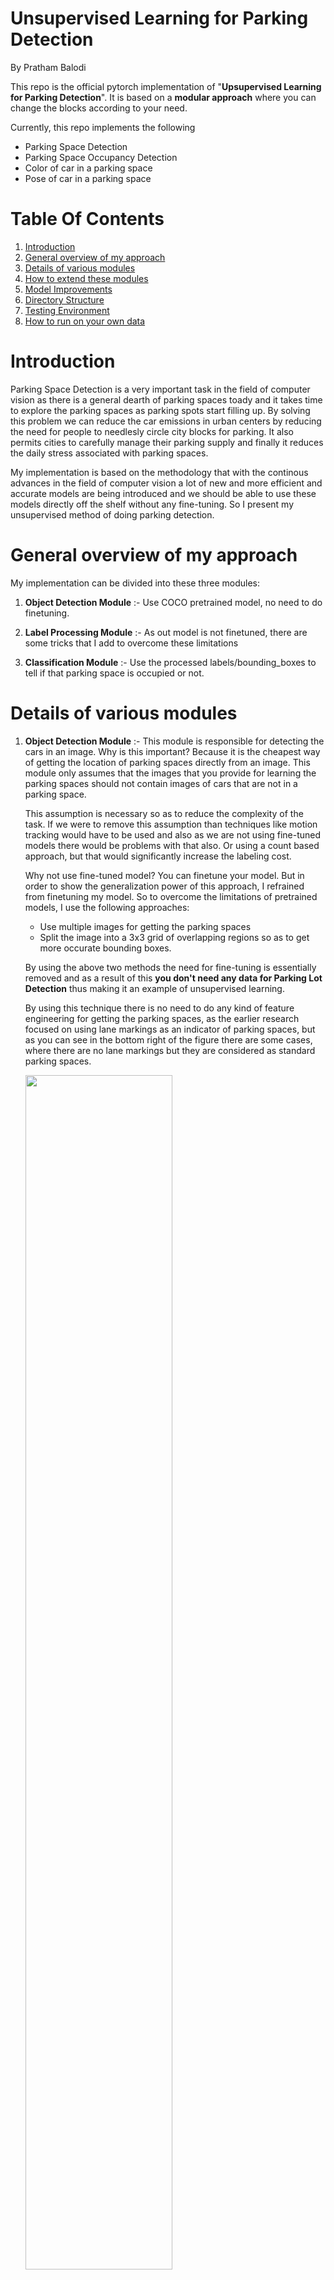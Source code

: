 # Unsupervised Learning for Parking Detection
By Pratham Balodi 

This repo is the official pytorch implementation of "**Upsupervised Learning for Parking Detection**". It is based on a **modular approach** where you can change the blocks according to your need.

Currently, this repo implements the following
* Parking Space Detection
* Parking Space Occupancy Detection
* Color of car in a parking space
* Pose of car in a parking space

# Table Of Contents
1. [Introduction](#introduction)
2. [General overview of my approach](#general-overview-of-my-approach)
3. [Details of various modules](#details-of-various-modules)
4. [How to extend these modules](#how-to-extend-these-modules)
5. [Model Improvements](#model-improvements)
5. [Directory Structure](#directory-structure)
6. [Testing Environment](#testing-environment)
7. [How to run on your own data](#how-to-run-on-your-own-data)

# Introduction
Parking Space Detection is a very important task in the field of computer vision as there is a general dearth of parking spaces toady and it takes time to explore the parking spaces as parking spots start filling up. By solving this problem we can reduce the car emissions in urban centers by reducing the need for people to needlesly circle city blocks for parking. It also permits cities to carefully manage their parking supply and finally it reduces the daily stress associated with parking spaces.

My implementation is based on the methodology that with the continous advances in the field of computer vision a lot of new and more efficient and accurate models are being introduced and we should be able to use these models directly off the shelf without any fine-tuning. So I present my unsupervised method of doing parking detection.

# General overview of my approach

My implementation can be divided into these three modules:
1. **Object Detection Module** :- Use COCO pretrained model, no need to do finetuning.

2. **Label Processing Module** :- As out model is not finetuned, there are some tricks that I add to overcome these limitations

3. **Classification Module** :- Use the processed labels/bounding_boxes to tell if that parking space is occupied or not.

# Details of various modules
1. **Object Detection Module** :- This module is responsible for detecting the cars in an image. Why is this important? Because it is the cheapest way of getting the location of parking spaces directly from an image. This module only assumes that the images that you provide for learning the parking spaces should not contain images of cars that are not in a parking space.

    This assumption is necessary so as to reduce the complexity of the task. If we were to remove this assumption than techniques like motion tracking would have to be used and also as we are not using fine-tuned models there would be problems with that also. Or using a count based approach, but that would significantly increase the labeling cost.

    Why not use fine-tuned model? You can finetune your model. But in order to show the generalization power of this approach, I refrained from finetuning my model. So to overcome the limitations of pretrained models, I use the following approaches:
    * Use multiple images for getting the parking spaces
    * Split the image into a 3x3 grid of overlapping regions so as to get more occurate bounding boxes. 
    
    By using the above two methods the need for fine-tuning is essentially removed and as a result of this **you don't need any data for Parking Lot Detection** thus making it an example of unsupervised learning.

    By using this technique there is no need to do any kind of feature engineering for getting the parking spaces, as the earlier research focused on using lane markings as an indicator of parking spaces, but as you can see in the bottom right of the figure there are some cases, where there are no lane markings but they are considered as standard parking spaces.

    <img src='docs/Extra/fe_drawback_edit.jpg' width=70%>

2. **Label Processing Module** :- I use *label* to refer to the bounding boxes produced by the object detection model. Now to process the labels/bounding boxes we require this module. This module mainly solves the following:
    * Combine bounding boxes from multiple images
    * Combine bounding boxes from the multiple splits of an image with the original image
    * Technique to remove the redundant and overlapping boudning boxes from the images

3. **Classification Module** :- This a combination of 3 models. All the models have been trained on custom datasets, which you can find in the `data` folder.

    First module is responsible for the classification of patches (that we get after the Label Processing Module) as occupied or not. This is a Resnet50 with a custom head.

    Second module is responsible for getting the color of the car in that patch. The colors include, White-0, Silver-1, Black-2, Grey-3, Blue-4, Red-5, Brown-6, Green-7, Others-8. This is a Resnet50 with a custom head.

    Third module is responsible for getting the pose of the car in the patch. There are three poses possible,front facing (0), back facing (1) or side ways (2).

# How to extend these modules
1. **Object Detection Module** :- This repo used [M2Det](https://arxiv.org/abs/1811.04533) as a object detection model. If you want to use some other model for object detection all you need to do is clone the source code of the model and run the inference script provided in the README of the repo.

    1. Refer to the [Directory Structure](#directory-structure) for details on how to setup up your directory.
    2. Clone the source code of your object detction model in `src/`
    3. Refer to the model instructions on how to do inference for your images. The final output should be a dictionary such that `locs[img_path] = [list of bounding boxes for that image]` and the bounding boxes should be `(x_min, y_min, x_max, y_max)` i.e. topleft corner and bottom right corner. And the dictionary should be stored as binary pickled object as
        ```python
        f = open('save_name.txt', 'wb')
        pickle.dump(locs)
        f.close()
        ```
        Refer to `training/m2det/detect_parking_spaces.py` on how I modified the script for the above cases.

2. **Label Processing Module** :- No changes need to be made here.

3. **Classification Module** :-
    To use another model you just need to define a function that returns your model. The code for my `get_color_model()` is as follows
    ```python
    def get_color_model():
        # By default the model is loaded on CPU
        model = resnet50()
        model.load_state_dict(torch.load('training/color_classifier.pth'))
        model.eval()
        return model
    ```

# Model Improvements
1. [EfficientNet](https://ai.googleblog.com/2019/05/efficientnet-improving-accuracy-and.html):- It can be considered as the next revolutionary model after ResNet. It shows promising results. It is officially implemented in Tensorflow, but work is going on to reproduce the training results on Imagenet in PyTorch. This model with one-eight of parameters as Resnet-152 has better top-1 accuracy.

2. Apart from Classification models, an object detection model with EfficientNet can also be made. 

3. I have previously tested with YOLO and RefineNet models for my Object Detection Module also, and the results are similar. It is possibly due to the powerful Label Processing Module.

    ***Note**: The only reason I used M2Det model here, was because it was a new paper at that time and I was very impressed by the technique that they discussed in the paper.*


# Directory Structure
1. `data` folder:
    
    * `color` and `Color`. These folders contain the custom dataset that I used to train my model for color detection.  I first trained on `color` and then fine-tuned on `Color`.

    * `Pose` contains the custom dataset that I used for detecting the pose of a car in an image.

    * `images` contains `out.mp4` and `test.jpg`. `out.mp4` is used to get the locations of parking spaces in an image and `test.jpg` is used to test our model for that parking space location.

    * `annotations` contains `annotations.json` which contains the label file for `test.jpg`

    * The temporary datasets are also created in this directory. (Details for it are available further)

2. `docs` folder:

    * `README.md`
    * `presentation.pdf` or `presentation.odf`
    * `Extras`: These are the images that I included in the presentation and README.

3. `training` folder:

    * `m2det` This if a github clone of the official [repo](https://github.com/qijiezhao/M2Det), except the code has been converted from PyTorch0.4 to PyTorch 1.1 and all the redundant code has been removed. A custom inference script, `detect_parking_spaces.py` has also been created to meet my specific needs.

    * The weights for the Pose detection, Color Detection and Occupancy Detection models are stored here as `*_classifier.pth`

    * Scripts for creating the models are also placed here as `*_classifier.py`

    * `inference.py` The inference script I used to get the final predictions from the models

    * `notebooks` folder. The jupyter notebooks I used when coding up this project. (not maintained)

4. `requirements.txt`. The main requirements for this project include

    * PyTorch
    * torchvision
    * Python OpenCV
    * imageio
    * Numpy
    * Matplotlib
    
    There are some additional dependencies but they are only needed for M2Det.

5. `model.py`. Main script that contains wrapper for the complete project.

# Testing Environment
* Ubuntu 18.04 LTS
* Python 3.7.3
* Numpy 1.16.4
* matplotlib 3.1.0
* OpenCV 4.0.0
* imageio 2.5.0
* PyTorch 1.1.0
* torchvision 0.3.0

# How to run on your own data
You have to manually download the object-detection model weights. You can download the weights from this [link](https://drive.google.com/file/d/1NM1UDdZnwHwiNDxhcP-nndaWj24m-90L/view). After downloading them place the weights in `training/m2det/weights`.

`model.py` takes the following arguments. These arguments are same for the `Model` class defined in the `model.py`.

| Name | default | description|
| -- | -- | -- |
| dir | data/temp | Name of directory to store intermediate results like detection result images|
| make_splits | False | If true, then all your images would be split into 3x3 grid and the training would be done on those 3x3 + 1(original image) |
| gpu | False | If True, then the training is done on GPU |
| detection_thresh | 0.2 | The detection thresold for the object detection model, so as to detect the cars in the image |
| detection_save | False | If True save the images with predicted bounded boxes to disk (location is `dir/detection_images`) |
| detection_show | False | If True show the images with the predicted bounded boxes in a new window (there is some delay also) |
| label_thresh | 0.5 | The threshold for the maximum relative overlap between two bounding boxes that is allowed |
| label_save | False | If True save the images with the merged bounding boxes to disk (location is `dir/labels_images`)
| label_show | False | If True show the image with the merged bounding boxes in a new window |

As an example, I already have the video and image input in the `data/images` folder. So to run my program on this data, use this command
```
python model.py --video-path=data/images/out.mp4 
```

The `Model` class follows the same structure. Ideally, you don't need to change any values in the constructor. You can directly call the `Model.predict()` method
```python
    def predict(self, video_path, x:np.ndarray=None):
```
